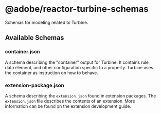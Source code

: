 # @adobe/reactor-turbine-schemas

Schemas for modeling related to Turbine.

## Available Schemas

### container.json

A schema describing the "container" output for Turbine. It contains rule, data element, and other configuration specific to a property. Turbine uses the container as instruction on how to behave.

### extension-package.json

A schema describing the `extension.json` found in extension packages. The `extension.json` file describes the contents of an extension. More information can be found on the extension development guide.
